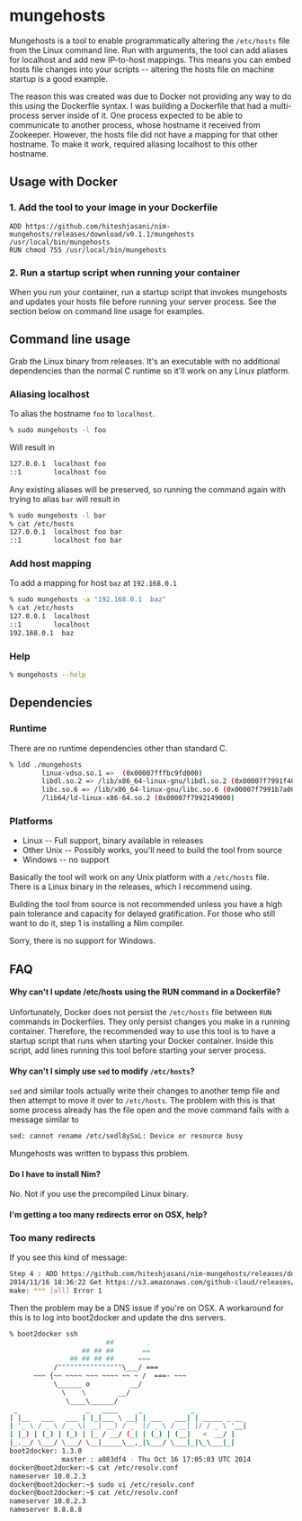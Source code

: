 mungehosts
==========
Mungehosts is a tool to enable programmatically altering the `/etc/hosts` file
from the Linux command line.  Run with arguments, the tool can add aliases
for localhost and add new IP-to-host mappings.  This means you can embed
hosts file changes into your scripts -- altering the hosts file on machine
startup is a good example.

The reason this was created was due to Docker not providing any way to do this
using the Dockerfile syntax.  I was building a Dockerfile that had a multi-process
server inside of it.  One process expected to be able to communicate to
another process, whose hostname it received from Zookeeper.  However, the hosts
file did not have a mapping for that other hostname.  To make it work,
required aliasing localhost to this other hostname.

## Usage with Docker

### 1. Add the tool to your image in your Dockerfile

```
ADD https://github.com/hiteshjasani/nim-mungehosts/releases/download/v0.1.1/mungehosts /usr/local/bin/mungehosts
RUN chmod 755 /usr/local/bin/mungehosts
```

### 2. Run a startup script when running your container

When you run your container, run a startup script that invokes
mungehosts and updates your hosts file before running your server process.
See the section below on command line usage for examples.

## Command line usage

Grab the Linux binary from releases.  It's an executable with no additional
dependencies than the normal C runtime so it'll work on any Linux platform.

### Aliasing localhost

To alias the hostname `foo` to `localhost`.

```bash
% sudo mungehosts -l foo
```

Will result in

```bash
127.0.0.1  localhost foo
::1        localhost foo
```

Any existing aliases will be preserved, so running the command again
with trying to alias `bar` will result in

```bash
% sudo mungehosts -l bar
% cat /etc/hosts
127.0.0.1  localhost foo bar
::1        localhost foo bar
```

### Add host mapping

To add a mapping for host `baz` at `192.168.0.1`

```bash
% sudo mungehosts -a "192.168.0.1  baz"
% cat /etc/hosts
127.0.0.1  localhost
::1        localhost
192.168.0.1  baz
```

### Help

```bash
% mungehosts --help
```

## Dependencies

### Runtime
There are no runtime dependencies other than standard C.

```bash
% ldd ./mungehosts
        linux-vdso.so.1 =>  (0x00007fffbc9fd000)
        libdl.so.2 => /lib/x86_64-linux-gnu/libdl.so.2 (0x00007f7991f40000)
        libc.so.6 => /lib/x86_64-linux-gnu/libc.so.6 (0x00007f7991b7a000)
        /lib64/ld-linux-x86-64.so.2 (0x00007f7992149000)
```

### Platforms

* Linux -- Full support, binary available in releases
* Other Unix -- Possibly works, you'll need to build the tool from source
* Windows -- no support

Basically the tool will work on any Unix platform with a `/etc/hosts` file.
There is a Linux binary in the releases, which I recommend using.

Building the tool from source is not recommended unless you have a high
pain tolerance and capacity for delayed gratification.  For those who still
want to do it, step 1 is installing a Nim compiler.

Sorry, there is no support for Windows.

## FAQ

#### Why can't I update /etc/hosts using the RUN command in a Dockerfile?

Unfortunately, Docker does not persist the `/etc/hosts` file between
`RUN` commands in Dockerfiles.  They only persist changes you make in
a running container.  Therefore, the recommended way to use this tool
is to have a startup script that runs when starting your Docker
container.  Inside this script, add lines running this tool before
starting your server process.

#### Why can't I simply use `sed` to modify `/etc/hosts`?

`sed` and similar tools actually write their changes to another temp
file and then attempt to move it over to `/etc/hosts`.  The problem with
this is that some process already has the file open and the move command
fails with a message similar to

```bash
sed: cannot rename /etc/sedl8ySxL: Device or resource busy
```

Mungehosts was written to bypass this problem.

#### Do I have to install Nim?

No.  Not if you use the precompiled Linux binary.

#### I'm getting a too many redirects error on OSX, help?

### Too many redirects

If you see this kind of message:

```bash
Step 4 : ADD https://github.com/hiteshjasani/nim-mungehosts/releases/download/v0.1.0/mungehosts /usr/local/src/mungehosts
2014/11/16 18:36:22 Get https://s3.amazonaws.com/github-cloud/releases/26729671/1047aa0e-6dbf-11e4-93b9-7a358f6958f9?response-content-disposition=attachment%3B%20filename%3Dmungehosts&response-content-type=application/octet-stream&AWSAccessKeyId=AKIAISTNZFOVBIJMK3TQ&Expires=1416181042&Signature=%2F1DgDIn3E9zNQvIg9QMkAWh0SZM%3D: dial tcp: lookup s3.amazonaws.com on [10.0.2.3]:53: too many redirects
make: *** [all] Error 1
```

Then the problem may be a DNS issue if you're on OSX.  A workaround for this is to log into boot2docker and update the dns servers.

```bash
% boot2docker ssh
                        ##        .
                  ## ## ##       ==
               ## ## ## ##      ===
           /""""""""""""""""\___/ ===
      ~~~ {~~ ~~~~ ~~~ ~~~~ ~~ ~ /  ===- ~~~
           \______ o          __/
             \    \        __/
              \____\______/
 _                 _   ____     _            _
| |__   ___   ___ | |_|___ \ __| | ___   ___| | _____ _ __
| '_ \ / _ \ / _ \| __| __) / _` |/ _ \ / __| |/ / _ \ '__|
| |_) | (_) | (_) | |_ / __/ (_| | (_) | (__|   <  __/ |
|_.__/ \___/ \___/ \__|_____\__,_|\___/ \___|_|\_\___|_|
boot2docker: 1.3.0
             master : a083df4 - Thu Oct 16 17:05:03 UTC 2014
docker@boot2docker:~$ cat /etc/resolv.conf
nameserver 10.0.2.3
docker@boot2docker:~$ sudo vi /etc/resolv.conf
docker@boot2docker:~$ cat /etc/resolv.conf
nameserver 10.0.2.3
nameserver 8.8.8.8
```


